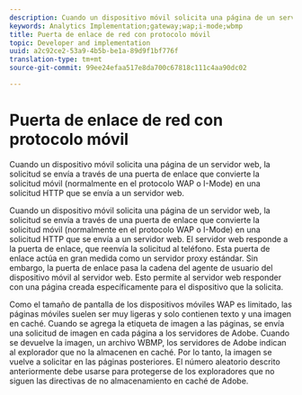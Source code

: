 ```yaml
---
description: Cuando un dispositivo móvil solicita una página de un servidor web, la solicitud se envía a través de una puerta de enlace que convierte la solicitud móvil (normalmente en el protocolo WAP o I-Mode) en una solicitud HTTP que se envía a un servidor web.
keywords: Analytics Implementation;gateway;wap;i-mode;wbmp
title: Puerta de enlace de red con protocolo móvil
topic: Developer and implementation
uuid: a2c92ce2-53a9-4b5b-be1a-89d9f1bf776f
translation-type: tm+mt
source-git-commit: 99ee24efaa517e8da700c67818c111c4aa90dc02

---
```



# Puerta de enlace de red con protocolo móvil

Cuando un dispositivo móvil solicita una página de un servidor web, la solicitud se envía a través de una puerta de enlace que convierte la solicitud móvil (normalmente en el protocolo WAP o I-Mode) en una solicitud HTTP que se envía a un servidor web.

Cuando un dispositivo móvil solicita una página de un servidor web, la solicitud se envía a través de una puerta de enlace que convierte la solicitud móvil (normalmente en el protocolo WAP o I-Mode) en una solicitud HTTP que se envía a un servidor web. El servidor web responde a la puerta de enlace, que reenvía la solicitud al teléfono. Esta puerta de enlace actúa en gran medida como un servidor proxy estándar. Sin embargo, la puerta de enlace pasa la cadena del agente de usuario del dispositivo móvil al servidor web. Esto permite al servidor web responder con una página creada específicamente para el dispositivo que la solicita.

Como el tamaño de pantalla de los dispositivos móviles WAP es limitado, las páginas móviles suelen ser muy ligeras y solo contienen texto y una imagen en caché. Cuando se agrega la etiqueta de imagen a las páginas, se envía una solicitud de imagen en cada página a los servidores de Adobe. Cuando se devuelve la imagen, un archivo WBMP, los servidores de Adobe indican al explorador que no la almacenen en caché. Por lo tanto, la imagen se vuelve a solicitar en las páginas posteriores. El número aleatorio descrito anteriormente debe usarse para protegerse de los exploradores que no siguen las directivas de no almacenamiento en caché de Adobe.
